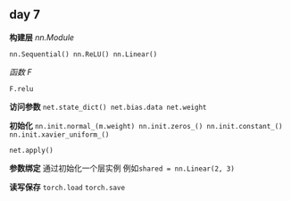 ## day 7
**构建层**
*nn.Module*

`nn.Sequential()
nn.ReLU()
nn.Linear()`

*函数 F*

`F.relu`

**访问参数**
`net.state_dict()
net.bias.data
net.weight`

**初始化**
`nn.init.normal_(m.weight)
nn.init.zeros_()
nn.init.constant_()
nn.init.xavier_uniform_()`

`net.apply()`

**参数绑定**
通过初始化一个层实例
例如`shared = nn.Linear(2, 3)`

**读写保存**
`torch.load`
`torch.save`
